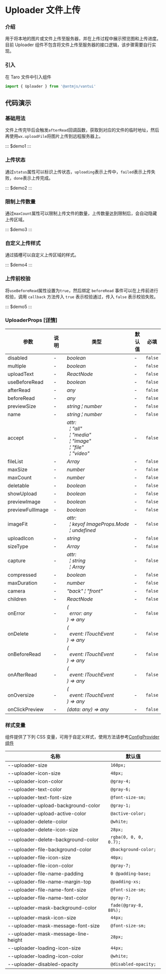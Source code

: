 # Uploader 文件上传

### 介绍

用于将本地的图片或文件上传至服务器，并在上传过程中展示预览图和上传进度。目前 Uploader 组件不包含将文件上传至服务器的接口逻辑，该步骤需要自行实现。

### 引入

在 Taro 文件中引入组件

```js
import { Uploader } from '@antmjs/vantui'
```

## 代码演示

### 基础用法

文件上传完毕后会触发`afterRead`回调函数，获取到对应的文件的临时地址，然后再使用`wx.uploadFile`将图片上传到远程服务器上。

::: $demo1 :::

### 上传状态

通过`status`属性可以标识上传状态，`uploading`表示上传中，`failed`表示上传失败，`done`表示上传完成。

::: $demo2 :::

### 限制上传数量

通过`maxCount`属性可以限制上传文件的数量，上传数量达到限制后，会自动隐藏上传区域。

::: $demo3 :::

### 自定义上传样式

通过插槽可以自定义上传区域的样式。

::: $demo4 :::

### 上传前校验

将`useBeforeRead`属性设置为`true`，然后绑定 `beforeRead` 事件可以在上传前进行校验，调用 `callback` 方法传入 `true` 表示校验通过，传入 `false` 表示校验失败。

::: $demo5 :::

### UploaderProps [[详情]](https://github.com/AntmJS/vantui/tree/main/packages/vantui/types/uploader.d.ts)

| 参数             | 说明 | 类型                                                                                                                                                                                                                                                                            | 默认值 | 必填    |
| ---------------- | ---- | ------------------------------------------------------------------------------------------------------------------------------------------------------------------------------------------------------------------------------------------------------------------------------- | ------ | ------- |
| disabled         | -    | _&nbsp;&nbsp;boolean<br/>_                                                                                                                                                                                                                                                      | -      | `false` |
| multiple         | -    | _&nbsp;&nbsp;boolean<br/>_                                                                                                                                                                                                                                                      | -      | `false` |
| uploadText       | -    | _&nbsp;&nbsp;ReactNode<br/>_                                                                                                                                                                                                                                                    | -      | `false` |
| useBeforeRead    | -    | _&nbsp;&nbsp;boolean<br/>_                                                                                                                                                                                                                                                      | -      | `false` |
| afterRead        | -    | _&nbsp;&nbsp;any<br/>_                                                                                                                                                                                                                                                          | -      | `false` |
| beforeRead       | -    | _&nbsp;&nbsp;any<br/>_                                                                                                                                                                                                                                                          | -      | `false` |
| previewSize      | -    | _&nbsp;&nbsp;string&nbsp;&brvbar;&nbsp;number<br/>_                                                                                                                                                                                                                             | -      | `false` |
| name             | -    | _&nbsp;&nbsp;string&nbsp;&brvbar;&nbsp;number<br/>_                                                                                                                                                                                                                             | -      | `false` |
| accept           | -    | _&nbsp;&nbsp;attr:<br/>&nbsp;&nbsp;&nbsp;&nbsp;&brvbar;&nbsp;"all"<br/>&nbsp;&nbsp;&nbsp;&nbsp;&brvbar;&nbsp;"media"<br/>&nbsp;&nbsp;&nbsp;&nbsp;&brvbar;&nbsp;"image"<br/>&nbsp;&nbsp;&nbsp;&nbsp;&brvbar;&nbsp;"file"<br/>&nbsp;&nbsp;&nbsp;&nbsp;&brvbar;&nbsp;"video"<br/>_ | -      | `false` |
| fileList         | -    | _&nbsp;&nbsp;Array<any><br/>_                                                                                                                                                                                                                                                   | -      | `false` |
| maxSize          | -    | _&nbsp;&nbsp;number<br/>_                                                                                                                                                                                                                                                       | -      | `false` |
| maxCount         | -    | _&nbsp;&nbsp;number<br/>_                                                                                                                                                                                                                                                       | -      | `false` |
| deletable        | -    | _&nbsp;&nbsp;boolean<br/>_                                                                                                                                                                                                                                                      | -      | `false` |
| showUpload       | -    | _&nbsp;&nbsp;boolean<br/>_                                                                                                                                                                                                                                                      | -      | `false` |
| previewImage     | -    | _&nbsp;&nbsp;boolean<br/>_                                                                                                                                                                                                                                                      | -      | `false` |
| previewFullImage | -    | _&nbsp;&nbsp;boolean<br/>_                                                                                                                                                                                                                                                      | -      | `false` |
| imageFit         | -    | _&nbsp;&nbsp;attr:<br/>&nbsp;&nbsp;&nbsp;&nbsp;&brvbar;&nbsp;keyof&nbsp;ImageProps.Mode<br/>&nbsp;&nbsp;&nbsp;&nbsp;&brvbar;&nbsp;undefined<br/>_                                                                                                                               | -      | `false` |
| uploadIcon       | -    | _&nbsp;&nbsp;string<br/>_                                                                                                                                                                                                                                                       | -      | `false` |
| sizeType         | -    | _&nbsp;&nbsp;Array<string><br/>_                                                                                                                                                                                                                                                | -      | `false` |
| capture          | -    | _&nbsp;&nbsp;attr:<br/>&nbsp;&nbsp;&nbsp;&nbsp;&brvbar;&nbsp;string<br/>&nbsp;&nbsp;&nbsp;&nbsp;&brvbar;&nbsp;Array<string><br/>_                                                                                                                                               | -      | `false` |
| compressed       | -    | _&nbsp;&nbsp;boolean<br/>_                                                                                                                                                                                                                                                      | -      | `false` |
| maxDuration      | -    | _&nbsp;&nbsp;number<br/>_                                                                                                                                                                                                                                                       | -      | `false` |
| camera           | -    | _&nbsp;&nbsp;"back"&nbsp;&brvbar;&nbsp;"front"<br/>_                                                                                                                                                                                                                            | -      | `false` |
| children         | -    | _&nbsp;&nbsp;ReactNode<br/>_                                                                                                                                                                                                                                                    | -      | `false` |
| onError          | -    | _&nbsp;&nbsp;(<br/>&nbsp;&nbsp;&nbsp;&nbsp;error:&nbsp;any<br/>&nbsp;&nbsp;)&nbsp;=>&nbsp;any<br/>_                                                                                                                                                                             | -      | `false` |
| onDelete         | -    | _&nbsp;&nbsp;(<br/>&nbsp;&nbsp;&nbsp;&nbsp;event:&nbsp;ITouchEvent<br/>&nbsp;&nbsp;)&nbsp;=>&nbsp;any<br/>_                                                                                                                                                                     | -      | `false` |
| onBeforeRead     | -    | _&nbsp;&nbsp;(<br/>&nbsp;&nbsp;&nbsp;&nbsp;event:&nbsp;ITouchEvent<br/>&nbsp;&nbsp;)&nbsp;=>&nbsp;any<br/>_                                                                                                                                                                     | -      | `false` |
| onAfterRead      | -    | _&nbsp;&nbsp;(<br/>&nbsp;&nbsp;&nbsp;&nbsp;event:&nbsp;ITouchEvent<br/>&nbsp;&nbsp;)&nbsp;=>&nbsp;any<br/>_                                                                                                                                                                     | -      | `false` |
| onOversize       | -    | _&nbsp;&nbsp;(<br/>&nbsp;&nbsp;&nbsp;&nbsp;event:&nbsp;ITouchEvent<br/>&nbsp;&nbsp;)&nbsp;=>&nbsp;any<br/>_                                                                                                                                                                     | -      | `false` |
| onClickPreview   | -    | _&nbsp;&nbsp;(data:&nbsp;any)&nbsp;=>&nbsp;any<br/>_                                                                                                                                                                                                                            | -      | `false` |

### 样式变量

组件提供了下列 CSS 变量，可用于自定义样式，使用方法请参考[ConfigProvider 组件](https://antmjs.github.io/vantui/#/config-provider)

| 名称                                | 默认值                 |
| ----------------------------------- | ---------------------- |
| --uploader-size                     | ` 160px;`              |
| --uploader-icon-size                | ` 48px;`               |
| --uploader-icon-color               | ` @gray-4;`            |
| --uploader-text-color               | ` @gray-6;`            |
| --uploader-text-font-size           | ` @font-size-sm;`      |
| --uploader-upload-background-color  | ` @gray-1;`            |
| --uploader-upload-active-color      | ` @active-color;`      |
| --uploader-delete-color             | ` @white;`             |
| --uploader-delete-icon-size         | ` 28px;`               |
| --uploader-delete-background-color  | ` rgba(0, 0, 0, 0.7);` |
| --uploader-file-background-color    | ` @background-color;`  |
| --uploader-file-icon-size           | ` 40px;`               |
| --uploader-file-icon-color          | ` @gray-7;`            |
| --uploader-file-name-padding        | ` 0 @padding-base;`    |
| --uploader-file-name-margin-top     | ` @padding-xs;`        |
| --uploader-file-name-font-size      | ` @font-size-sm;`      |
| --uploader-file-name-text-color     | ` @gray-7;`            |
| --uploader-mask-background-color    | ` fade(@gray-8, 88%);` |
| --uploader-mask-icon-size           | ` 44px;`               |
| --uploader-mask-message-font-size   | ` @font-size-sm;`      |
| --uploader-mask-message-line-height | ` 28px;`               |
| --uploader-loading-icon-size        | ` 44px;`               |
| --uploader-loading-icon-color       | ` @white;`             |
| --uploader-disabled-opacity         | ` @disabled-opacity;`  |
